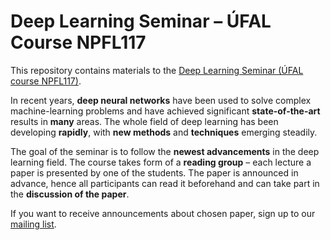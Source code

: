 # Deep Learning Seminar &ndash; ÚFAL Course NPFL117

This repository contains materials to the
[Deep Learning Seminar (ÚFAL course NPFL117)](http://ufal.mff.cuni.cz/courses/npfl117/current).

In recent years, **deep neural networks** have been used to solve complex
machine-learning problems and have achieved significant **state-of-the-art**
results in **many** areas. The whole field of deep learning has been developing
**rapidly**, with **new methods** and **techniques** emerging steadily.

The goal of the seminar is to follow the **newest advancements** in the deep
learning field. The course takes form of a **reading group** &ndash; each lecture
a paper is presented by one of the students. The paper is announced in advance,
hence all participants can read it beforehand and can take part in the
**discussion of the paper**.

If you want to receive announcements about chosen paper, sign up to our
[mailing list](https://groups.google.com/forum/#!forum/ufal-rg).
